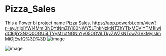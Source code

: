 # Pizza_Sales
This a Power bi project name Pizza Sales. 
https://app.powerbi.com/view?r=eyJrIjoiYWI4MmI3NDYtNmZlYi00NWY5LThkNzktNTZhYTIxMDVlYTM1IiwidCI6IjY3NzQ0OGU5LTYyMzctNGNhYy05OGViLTkyZWZkNTcwZGVkMyIsImMiOjEwfQ%3D%3D
![image](https://github.com/user-attachments/assets/a9eecb93-d34e-4397-b4b6-ecfa09c47f56)

![image](https://github.com/user-attachments/assets/7d2e54a6-e89a-4f7a-a7bd-d179e105aab7)


